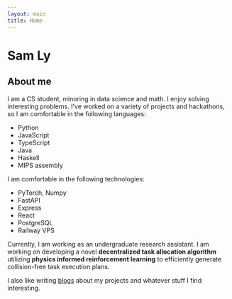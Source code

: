 ```yaml
---
layout: main
title: Home
---
```

# Sam Ly

## About me

I am a CS student, minoring in data science and math. I enjoy solving interesting problems. I've worked on a variety of projects and hackathons, so I am comfortable in the following languages:

- Python
- JavaScript
- TypeScript
- Java
- Haskell
- MIPS assembly

I am comfortable in the following technologies:

- PyTorch, Numpy
- FastAPI
- Express
- React
- PostgreSQL
- Railway VPS

Currently, I am working as an undergraduate research assistant. I am working on developing a novel **decentralized task allocation algorithm** utilizing **physics informed reinforcement learning** to efficiently generate collision-free task execution plans.

I also like writing [blogs](blogs) about my projects and whatever stuff I find interesting.